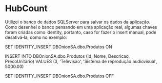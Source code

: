 # HubCount

Utilizei o banco de dados SQLServer para salvar os dados da aplicação. Como desenhei o banco pensando em uma aplicação real, algumas chaves foram criadas como identity, portanto, caso for fazer o insert manual, pode desativá-la, como no exemplo:

SET IDENTITY_INSERT DBOnionSA.dbo.Produtos ON

INSERT INTO DBOnionSA.dbo.Produtos (Id, Nome, Descricao, PrecoUnitario) VALUES (3, 'Televisão', 'Sistema de reprodução audiovisual', 5000.00)

SET IDENTITY_INSERT DBOnionSA.dbo.Produtos OFF

